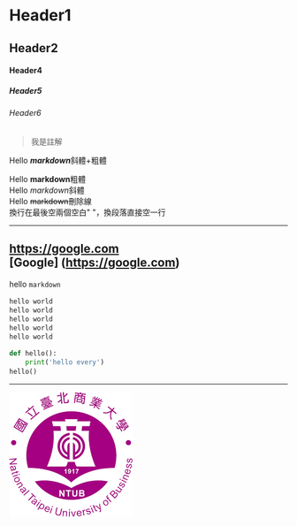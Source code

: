 # Header1
## Header2

#### Header4
##### Header5
###### Header6

>我是註解

Hello  ***markdown***斜體+粗體

Hello  **markdown**粗體  
Hello  *markdown*斜體  
Hello  ~~markdown~~刪除線  
換行在最後空兩個空白"  "，換段落直接空一行

---
<https://google.com>  
[Google] (https://google.com)
---
hello `markdown`

```
hello world
hello world
hello world
hello world
hello world
```

```python
def hello():
    print('hello every')
hello()
```
---
![](./ntub.png)